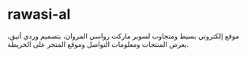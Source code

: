 # rawasi-al
موقع إلكتروني بسيط ومتجاوب لسوبر ماركت رواسي المروان، بتصميم وردي أنيق، يعرض المنتجات ومعلومات التواصل وموقع المتجر على الخريطة.
